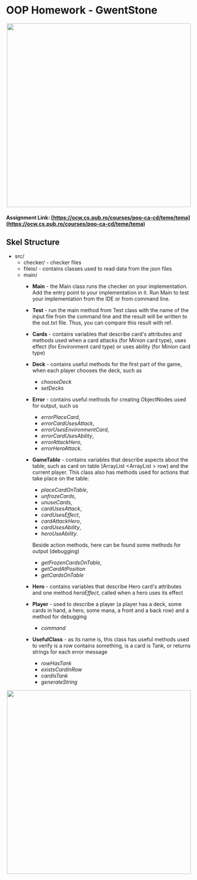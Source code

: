 

#  OOP Homework  - GwentStone

<div align="center"><img src="https://tenor.com/view/witcher3-gif-9340436.gif" width="500px"></div>

#### Assignment Link: [https://ocw.cs.pub.ro/courses/poo-ca-cd/teme/tema](https://ocw.cs.pub.ro/courses/poo-ca-cd/teme/tema)


## Skel Structure

* src/
  * checker/ - checker files
  * fileio/ - contains classes used to read data from the json files
  * main/
    * **Main** - the Main class runs the checker on your implementation. Add the entry point to your implementation in it. Run Main to test your implementation from the IDE or from command line.
    * **Test** - run the main method from Test class with the name of the input file from the command line and the result will be written
    to the out.txt file. Thus, you can compare this result with ref.
    * **Cards** - contains variables that describe card's attributes and methods used when a card attacks (for Minion card type), uses effect 
    (for Environment card type) or uses ability (for Minion card type)
    * **Deck** - contains useful methods for the first part of the game, when each player chooses the deck, such as 
      * *chooseDeck*
      * *setDecks*
    * **Error** - contains useful methods for creating ObjectNodes used for output, such us 
      * *errorPlaceCard*, 
      * *errorCardUsesAttack*, 
      * *errorUsesEnvironmentCard*, 
      * *errorCardUsesAbility*, 
      * *errorAttackHero*, 
      * *errorHeroAttack*.
    * **GameTable** - contains variables that describe aspects about the table, such as card on table (ArrayList <ArrayList <Cards> > row)
    and the current player. This class also has methods used for actions that take place on the table: 
      * *placeCardOnTable*, 
      * *unfrozeCards*, 
      * *unuseCards*, 
      * *cardUsesAttack*,
      * *cardUsesEffect*, 
      * *cardAttackHero*,
      * *cardUsesAbility*,
      * *heroUseAbility*.
      
       Beside action methods, here can be found some methods for output (debugging)
      * *getFrozenCardsOnTable*,
      * *getCardAtPosition*
      * *getCardsOnTable*
    * **Hero** - contains variables that describe Hero card's attributes and one method *heroEffect*, called when a hero uses its effect
    * **Player** - used to describe a player (a player has a deck, some cards in hand, a hero, some mana, a front and a back row) and a method for debugging
      * *command*
    * **UsefulClass** - as its name is, this class has useful methods used to verify is a row contains something, is a card is Tank, or returns 
    strings for each error message
      * *rowHasTank*
      * *existsCardInRow*
      * *cardIsTank*
      * *generateString*

<div align="center"><img src="https://i.pinimg.com/564x/87/45/6e/87456efa2af00b089bf68351908cdad8.jpg" width="500px"></div>



